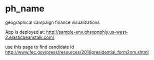 # ph_name
geographical campaign finance visualizations 


App is deployed at: http://sample-env.qhsxpnphiy.us-west-2.elasticbeanstalk.com/

use this page to find candidate id
http://www.fec.gov/press/resources/2016presidential_form2nm.shtml